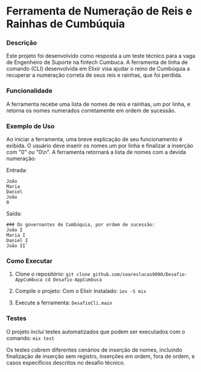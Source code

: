 # Ferramenta de Numeração de Reis e Rainhas de Cumbúquia

### Descrição

Este projeto foi desenvolvido como resposta a um teste técnico para a vaga de Engenheiro de Suporte na fintech Cumbuca. A ferramenta de linha de comando (CLI) desenvolvida em Elixir visa ajudar o reino de Cumbúquia a recuperar a numeração correta de seus reis e rainhas, que foi perdida.

### Funcionalidade

A ferramenta recebe uma lista de nomes de reis e rainhas, um por linha, e retorna os nomes numerados corretamente em ordem de sucessão.

### Exemplo de Uso

Ao iniciar a ferramenta, uma breve explicação de seu funcionamento é exibida. O usuário deve inserir os nomes um por linha e finalizar a inserção com "0" ou "0\n". A ferramenta retornará a lista de nomes com a devida numeração:

Entrada:
```
João
Maria
Daniel
João
0
```

Saída:
```
### Os governantes de Cumbúquia, por ordem de sucessão:
João I
Maria I
Daniel I
João II` 
```
### Como Executar

1.  Clone o repositório:
    `git clone github.com/soareslucas9090/Desafio-AppCumbuca
    cd Desafio-AppCumbuca` 
    
2.  Compile o projeto:
	Com o Elixir instalado: `iex -S mix` 
    
3.  Execute a ferramenta: 
`DesafioCli.main` 
    

### Testes

O projeto inclui testes automatizados que podem ser executados com o comando:
`mix test` 

Os testes cobrem diferentes cenários de inserção de nomes, incluindo finalização de inserção sem registro, inserções em ordem, fora de ordem, e casos específicos descritos no desafio técnico.
